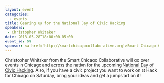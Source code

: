 ```yaml
---
layout: event
categories: 
  - events
title: Gearing up for the National Day of Civic Hacking
speakers: 
 - Christopher Whitaker
date: 2013-05-28T18:00:00-05:00
event_id: 58
sponsor: <a href='http://smartchicagocollaborative.org'>Smart Chicago Collaborative</a>
---
```


Christopher Whitaker from the Smart Chicago Collaborative will go over events in Chicago and across the nation for the upcoming [National Day of Civic Hacking](http://hackforchange.org/). 
Also, if you have a civic project you want to work on at Hack for Chicago on Saturday, bring your ideas and get a jumpstart on it!
